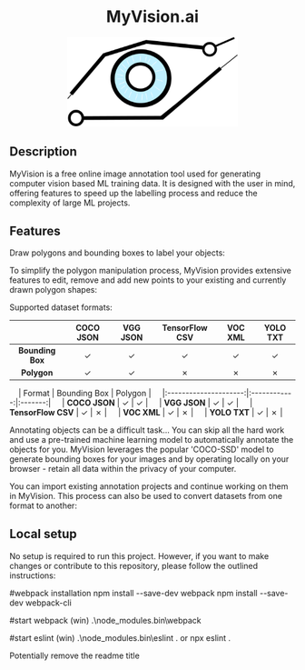 <h1 align="center">MyVision.ai<nolink></h1>

<p align="center"> 
    <img width="300" src="./presenting 5.png" alt="Logo">
</p>

## Description

MyVision is a free online image annotation tool used for generating computer vision based ML training data. It is designed with the user in mind, offering features to speed up the labelling process and reduce the complexity of large ML projects.

## Features

Draw polygons and bounding boxes to label your objects:

To simplify the polygon manipulation process, MyVision provides extensive features to edit, remove and add new points to your existing and currently drawn polygon shapes:

Supported dataset formats:

|                       | COCO JSON | VGG JSON | TensorFlow CSV | VOC XML | YOLO TXT |
|:---------------------:|:---------:|:--------:|:--------------:|:-------:|:--------:|
| **Bounding Box**      |     ✓     |    ✓    |        ✓       |     ✓   |    ✓    |
| **Polygon**           |     ✓     |    ✓    |        ✗       |     ✗   |    ✗    |


&nbsp;&nbsp;&nbsp;&nbsp;|       Format          | Bounding Box | Polygon |
&nbsp;&nbsp;&nbsp;&nbsp;|:---------------------:|:------------:|:-------:|
&nbsp;&nbsp;&nbsp;&nbsp;| **COCO JSON**         |       ✓      |    ✓   |
&nbsp;&nbsp;&nbsp;&nbsp;| **VGG JSON**          |       ✓      |    ✓   |
&nbsp;&nbsp;&nbsp;&nbsp;| **TensorFlow CSV**    |       ✓      |    ✗   |
&nbsp;&nbsp;&nbsp;&nbsp;| **VOC XML**           |       ✓      |    ✗   |
&nbsp;&nbsp;&nbsp;&nbsp;| **YOLO TXT**          |       ✓      |    ✗   |


Annotating objects can be a difficult task... You can skip all the hard work and use a pre-trained machine learning model to automatically annotate the objects for you. MyVision leverages the popular 'COCO-SSD' model to generate bounding boxes for your images and by operating locally on your browser - retain all data within the privacy of your computer.


You can import existing annotation projects and continue working on them in MyVision. This process can also be used to convert datasets from one format to another:


## Local setup

No setup is required to run this project. However, if you want to make changes or contribute to this repository, please follow the outlined instructions:

#webpack installation
npm install --save-dev webpack
npm install --save-dev webpack-cli

#start webpack (win)
.\node_modules\.bin\webpack

#start eslint (win)
.\node_modules\.bin\eslint .
or
npx eslint .

Potentially remove the readme title